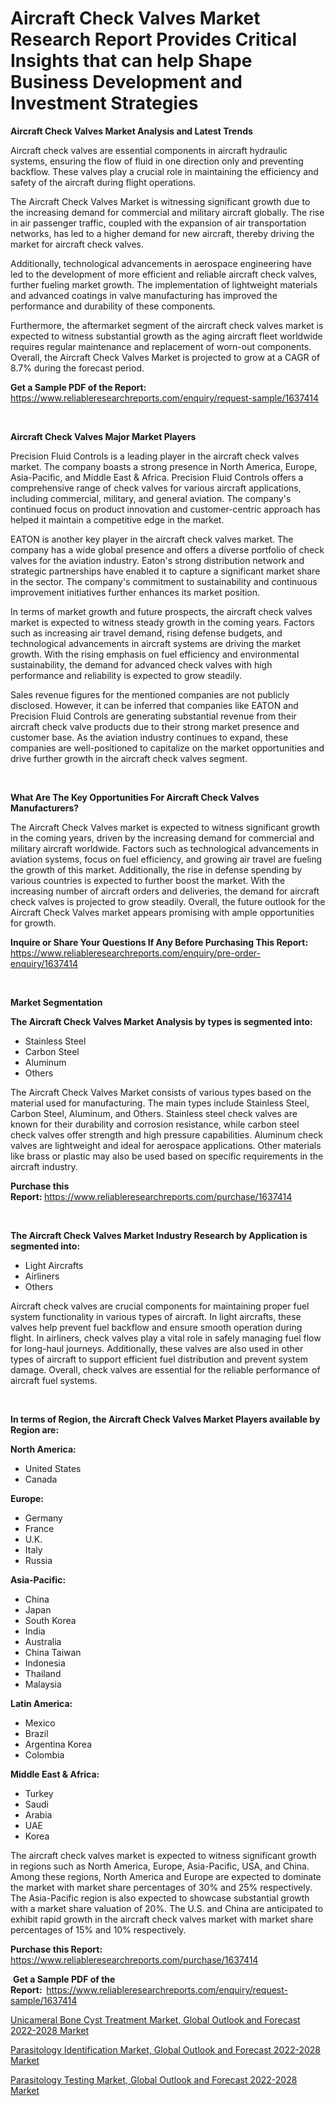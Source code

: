 <p><h1>Aircraft Check Valves Market Research Report Provides Critical Insights that can help Shape Business Development and Investment Strategies</h1></p><p><strong>Aircraft Check Valves Market Analysis and Latest Trends</strong></p>
<p><p>Aircraft check valves are essential components in aircraft hydraulic systems, ensuring the flow of fluid in one direction only and preventing backflow. These valves play a crucial role in maintaining the efficiency and safety of the aircraft during flight operations.</p><p>The Aircraft Check Valves Market is witnessing significant growth due to the increasing demand for commercial and military aircraft globally. The rise in air passenger traffic, coupled with the expansion of air transportation networks, has led to a higher demand for new aircraft, thereby driving the market for aircraft check valves.</p><p>Additionally, technological advancements in aerospace engineering have led to the development of more efficient and reliable aircraft check valves, further fueling market growth. The implementation of lightweight materials and advanced coatings in valve manufacturing has improved the performance and durability of these components.</p><p>Furthermore, the aftermarket segment of the aircraft check valves market is expected to witness substantial growth as the aging aircraft fleet worldwide requires regular maintenance and replacement of worn-out components. Overall, the Aircraft Check Valves Market is projected to grow at a CAGR of 8.7% during the forecast period.</p></p>
<p><strong>Get a Sample PDF of the Report:&nbsp;</strong> <a href="https://www.reliableresearchreports.com/enquiry/request-sample/1637414">https://www.reliableresearchreports.com/enquiry/request-sample/1637414</a></p>
<p>&nbsp;</p>
<p><strong>Aircraft Check Valves Major Market Players</strong></p>
<p><p>Precision Fluid Controls is a leading player in the aircraft check valves market. The company boasts a strong presence in North America, Europe, Asia-Pacific, and Middle East & Africa. Precision Fluid Controls offers a comprehensive range of check valves for various aircraft applications, including commercial, military, and general aviation. The company's continued focus on product innovation and customer-centric approach has helped it maintain a competitive edge in the market.</p><p>EATON is another key player in the aircraft check valves market. The company has a wide global presence and offers a diverse portfolio of check valves for the aviation industry. Eaton's strong distribution network and strategic partnerships have enabled it to capture a significant market share in the sector. The company's commitment to sustainability and continuous improvement initiatives further enhances its market position.</p><p>In terms of market growth and future prospects, the aircraft check valves market is expected to witness steady growth in the coming years. Factors such as increasing air travel demand, rising defense budgets, and technological advancements in aircraft systems are driving the market growth. With the rising emphasis on fuel efficiency and environmental sustainability, the demand for advanced check valves with high performance and reliability is expected to grow steadily.</p><p>Sales revenue figures for the mentioned companies are not publicly disclosed. However, it can be inferred that companies like EATON and Precision Fluid Controls are generating substantial revenue from their aircraft check valve products due to their strong market presence and customer base. As the aviation industry continues to expand, these companies are well-positioned to capitalize on the market opportunities and drive further growth in the aircraft check valves segment.</p></p>
<p>&nbsp;</p>
<p><strong>What Are The Key Opportunities For Aircraft Check Valves Manufacturers?</strong></p>
<p><p>The Aircraft Check Valves market is expected to witness significant growth in the coming years, driven by the increasing demand for commercial and military aircraft worldwide. Factors such as technological advancements in aviation systems, focus on fuel efficiency, and growing air travel are fueling the growth of this market. Additionally, the rise in defense spending by various countries is expected to further boost the market. With the increasing number of aircraft orders and deliveries, the demand for aircraft check valves is projected to grow steadily. Overall, the future outlook for the Aircraft Check Valves market appears promising with ample opportunities for growth.</p></p>
<p><strong>Inquire or Share Your Questions If Any Before Purchasing This Report:</strong> <a href="https://www.reliableresearchreports.com/enquiry/pre-order-enquiry/1637414">https://www.reliableresearchreports.com/enquiry/pre-order-enquiry/1637414</a></p>
<p>&nbsp;</p>
<p><strong>Market Segmentation</strong></p>
<p><strong>The Aircraft Check Valves Market Analysis by types is segmented into:</strong></p>
<p><ul><li>Stainless Steel</li><li>Carbon Steel</li><li>Aluminum</li><li>Others</li></ul></p>
<p><p>The Aircraft Check Valves Market consists of various types based on the material used for manufacturing. The main types include Stainless Steel, Carbon Steel, Aluminum, and Others. Stainless steel check valves are known for their durability and corrosion resistance, while carbon steel check valves offer strength and high pressure capabilities. Aluminum check valves are lightweight and ideal for aerospace applications. Other materials like brass or plastic may also be used based on specific requirements in the aircraft industry.</p></p>
<p><strong>Purchase this Report:&nbsp;</strong><a href="https://www.reliableresearchreports.com/purchase/1637414">https://www.reliableresearchreports.com/purchase/1637414</a></p>
<p>&nbsp;</p>
<p><strong>The Aircraft Check Valves Market Industry Research by Application is segmented into:</strong></p>
<p><ul><li>Light Aircrafts</li><li>Airliners</li><li>Others</li></ul></p>
<p><p>Aircraft check valves are crucial components for maintaining proper fuel system functionality in various types of aircraft. In light aircrafts, these valves help prevent fuel backflow and ensure smooth operation during flight. In airliners, check valves play a vital role in safely managing fuel flow for long-haul journeys. Additionally, these valves are also used in other types of aircraft to support efficient fuel distribution and prevent system damage. Overall, check valves are essential for the reliable performance of aircraft fuel systems.</p></p>
<p>&nbsp;</p>
<p><strong>In terms of Region, the Aircraft Check Valves Market Players available by Region are:</strong></p>
<p>
    <p> <strong> North America: </strong>
        <ul>
            <li>United States</li>
            <li>Canada</li>
        </ul>
        </p> 
    <p> <strong> Europe: </strong>
        <ul>
            <li>Germany</li>
            <li>France</li>
            <li>U.K.</li>
            <li>Italy</li>
            <li>Russia</li>
        </ul>
        </p> 
    <p> <strong> Asia-Pacific: </strong>
        <ul>
            <li>China</li>
            <li>Japan</li>
            <li>South Korea</li>
            <li>India</li>
            <li>Australia</li>
            <li>China Taiwan</li>
            <li>Indonesia</li>
            <li>Thailand</li>
            <li>Malaysia</li>
        </ul>
        </p> 
    <p> <strong> Latin America: </strong>
        <ul>
            <li>Mexico</li>
            <li>Brazil</li>
            <li>Argentina Korea</li>
            <li>Colombia</li>
        </ul>
        </p> 
    <p> <strong> Middle East & Africa: </strong>
        <ul>
            <li>Turkey</li>
            <li>Saudi</li>
            <li>Arabia</li>
            <li>UAE</li>
            <li>Korea</li>
        </ul>
    </p>
    </p>
<p><p>The aircraft check valves market is expected to witness significant growth in regions such as North America, Europe, Asia-Pacific, USA, and China. Among these regions, North America and Europe are expected to dominate the market with market share percentages of 30% and 25% respectively. The Asia-Pacific region is also expected to showcase substantial growth with a market share valuation of 20%. The U.S. and China are anticipated to exhibit rapid growth in the aircraft check valves market with market share percentages of 15% and 10% respectively.</p></p>
<p><strong>Purchase this Report: </strong><a href="https://www.reliableresearchreports.com/purchase/1637414">https://www.reliableresearchreports.com/purchase/1637414</a></p>
<p>&nbsp;<strong>Get a Sample PDF of the Report:&nbsp;&nbsp;</strong><a href="https://www.reliableresearchreports.com/enquiry/request-sample/1637414">https://www.reliableresearchreports.com/enquiry/request-sample/1637414</a></p>
<p><strong></strong></p>
<p><p><a href="https://view.publitas.com/reportprime-1/unicameral-bone-cyst-treatment-market-global-outlook-and-forecast-2022-2028-market-size-2023-2030-global-industrial-analysis-key-geographical-regions-market-share-top-key-players-product-types-and-forecast-research-report/">Unicameral Bone Cyst Treatment Market, Global Outlook and Forecast 2022-2028 Market</a></p><p><a href="https://view.publitas.com/reportprime-1/parasitology-identification-market-global-outlook-and-forecast-2022-2028-market-size-market-share-and-global-market-analysis-report-2023-2030/">Parasitology Identification Market, Global Outlook and Forecast 2022-2028 Market</a></p><p><a href="https://view.publitas.com/reportprime-1/parasitology-testing-market-global-outlook-and-forecast-2022-2028-market-size-share-trends-analysis-report-by-application-regional-outlook-competitive-strategies-and-segment-forecasts-2023-2030/">Parasitology Testing Market, Global Outlook and Forecast 2022-2028 Market</a></p></p>